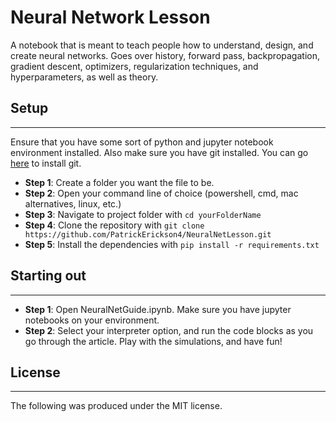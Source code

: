 # Neural Network Lesson

A notebook that is meant to teach people how to understand, design, and create neural networks. Goes over history, forward pass, backpropagation, gradient descent, optimizers, regularization techniques, and hyperparameters, as well as theory.

## Setup
---

Ensure that you have some sort of python and jupyter notebook environment installed. Also make sure you have git installed. You can go [here](https://git-scm.com/downloads/win) to install git.
  - **Step 1**: Create a folder you want the file to be.
  - **Step 2**: Open your command line of choice (powershell, cmd, mac alternatives, linux, etc.)
  - **Step 3**: Navigate to project folder with ```cd yourFolderName```
  - **Step 4**: Clone the repository with ```git clone https://github.com/PatrickErickson4/NeuralNetLesson.git```
  - **Step 5**: Install the dependencies with ```pip install -r requirements.txt```

## Starting out
---
  - **Step 1**: Open NeuralNetGuide.ipynb. Make sure you have jupyter notebooks on your environment.
  - **Step 2**: Select your interpreter option, and run the code blocks as you go through the article. Play with the simulations, and have fun!

## License
---

The following was produced under the MIT license.